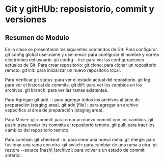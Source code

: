 <h1>Git y gitHUb: reposistorio, commit y versiones</h1>
<h2>Resumen de Modulo</h2>
<p></p>En la clase se presentaron los siguientes comandos de Git: Para configurar: git config global user.name y user.email: para configurar el nombre y correo electrónico del usuario. git config --list: para ver las configuraciones actuales de Git.
Para crear repositorio:
git clone: para clonar un repositorio remoto. git init: para inicializar un nuevo repositorio local.

Para Verificar git status: para ver el estado actual del repositorio. git log: para ver el historial de commits. git diff: para ver los cambios en los archivos. git branch: para ver las ramas existentes.

Para Agregar: git add . : para agregar todos los archivos al área de preparación (staging area). git add [file] : para agregar un archivo especifico al área de preparación (staging area).

Para Mover: git commit: para crear un nuevo commit con los cambios. git push: para enviar los commits al repositorio remoto. git pull: para traer los cambios del repositorio remoto.

Para cambiar: git checkout -b: para crear una nueva rama. git merge: para fusionar una rama con otra. git switch: para cambiar de una rama a otra. git restore --source [hash] [archivo]: para volver a un estado de commit anterior.
</p>
